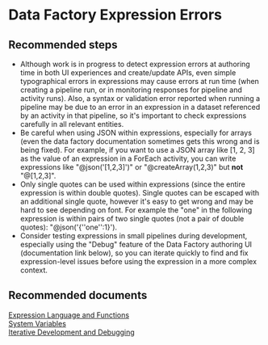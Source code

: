<properties 
	pageTitle="Data factory expression errors" 
	description="I get expression syntax or validation errors" 
	service="microsoft.datafactory" 
    resource="factories"
    authors="arthurw"
    displayOrder="16"
    selfHelpType="resource"
    cloudEnvironments="public"
    supportTopicIds="32605747"
    productPesIds="15613"
    resourceTags=""
/>

# Data Factory Expression Errors

## **Recommended steps**
- Although work is in progress to detect expression errors at authoring time in both UI experiences and create/update APIs, even simple typographical errors in expressions may cause errors at run time (when creating a pipeline run, or in monitoring responses for pipeline and activity runs).  Also, a syntax or validation error reported when running a pipeline may be due to an error in an expression in a dataset referenced by an activity in that pipeline, so it's important to check expressions carefully in all relevant entities.
- Be careful when using JSON within expressions, especially for arrays (even the data factory documentation sometimes gets this wrong and is being fixed).  For example, if you want to use a JSON array like [1, 2, 3] as the value of an expression in a ForEach activity, you can write expressions like "@json('[1,2,3]')" or "@createArray(1,2,3)" but <b>not</b> "@[1,2,3]".
- Only single quotes can be used within expressions (since the entire expression is within double quotes).  Single quotes can be escaped with an additional single quote, however it's easy to get wrong and may be hard to see depending on font.  For example the "one" in the following expression is within pairs of two single quotes (not a pair of double quotes): "@json('{''one'':1}').
- Consider testing expressions in small pipelines during development, especially using the "Debug" feature of the Data Factory authoring UI (documentation link below), so you can iterate quickly to find and fix expression-level issues before using the expression in a more complex context.

## **Recommended documents**
[Expression Language and Functions](https://docs.microsoft.com/azure/data-factory/control-flow-expression-language-functions/)<br>
[System Variables](https://docs.microsoft.com/azure/data-factory/control-flow-system-variables/)<br>
[Iterative Development and Debugging](https://docs.microsoft.com/azure/data-factory/iterative-development-debugging/)
